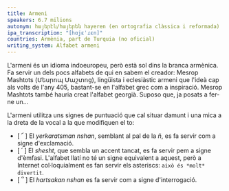 ```yaml
---
title: Armeni
speakers: 6.7 milions
autonym: հայերէն/հայերեն hayeren (en ortografia clàssica i reformada)
ipa_transcription: "[hɑjɛˈɾɛn]"
countries: Armènia, part de Turquia (no oficial)
writing_system: Alfabet armeni
---
```


L'armeni és un idioma indoeuropeu, però està sol dins la branca armènica. Fa servir un dels pocs alfabets de qui en sabem el creador: Mesrop Mashtots (Մեսրոպ Մաշտոց), lingüista i eclesiàstic armeni que l'ideà cap als volts de l'any 405, bastant-se en l'alfabet grec com a inspiració. Mesrop Mashtots també hauria creat l'alfabet georgià. Suposo que, ja posats a fer-ne un...

L'armeni utilitza uns signes de puntuació que cal situar damunt i una mica a la dreta de la vocal a la que modifiquen el to:

- [ ՜ ] El *yerkaratsman nshan*, semblant al pal de la *ñ*, es fa servir com a signe d'exclamació.
- [ ՛ ] El *shesht*, que sembla un accent tancat, es fa servir pem a signe d'èmfasi. L'alfabet llatí no té un signe equivalent a aquest, però a Internet col·loquialment es fan servir els asteriscs: `això és *molt* divertit`.
- [ ՞ ] El *hartsakan nshan* es fa servir com a signe d'interrogació.
